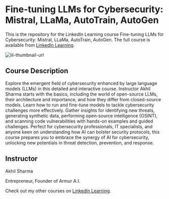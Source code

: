 # Fine-tuning LLMs for Cybersecurity: Mistral, LLaMa, AutoTrain, AutoGen
This is the repository for the LinkedIn Learning course Fine-tuning LLMs for Cybersecurity: Mistral, LLaMa, AutoTrain, AutoGen. The full course is available from [LinkedIn Learning][lil-course-url].

![lil-thumbnail-url]

## Course Description

Explore the emergent field of cybersecurity enhanced by large language models (LLMs) in this detailed and interactive course. Instructor Akhil Sharma starts with the basics, including the world of open-source LLMs, their architecture and importance, and how they differ from closed-source models. Learn how to run and fine-tune models to tackle cybersecurity challenges more effectively. Gather insights for identifying new threats, generating synthetic data, performing open-source intelligence (OSINT), and scanning code vulnerabilities with hands-on examples and guided challenges. Perfect for cybersecurity professionals, IT specialists, and anyone keen on understanding how AI can bolster security protocols, this course prepares you to embrace the synergy of AI for cybersecurity, unlocking new potentials in threat detection, prevention, and response.

## Instructor

Akhil Sharma

Entrepreneur, Founder of Armur A.I.

                            

Check out my other courses on [LinkedIn Learning](https://www.linkedin.com/learning/instructors/akhil-sharma?u=104).


[0]: # (Replace these placeholder URLs with actual course URLs)

[lil-course-url]: https://www.linkedin.com/learning/fine-tuning-llms-for-cybersecurity-mistral-llama-autotrain-and-autogen
[lil-thumbnail-url]: https://media.licdn.com/dms/image/v2/D560DAQHVfuZo09vpTA/learning-public-crop_675_1200/learning-public-crop_675_1200/0/1729015930936?e=2147483647&v=beta&t=dWExLTYF_PhRlYGJG1Ep_Hmv-2ggQOSMNgr3IxnEW3Q

